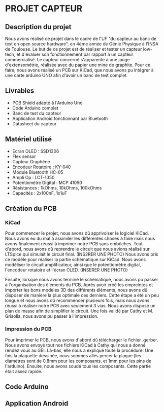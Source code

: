# PROJET CAPTEUR

## Description du projet

Nous avons réalisé ce projet dans le cadre de l'UF "du capteur au banc de test en open source hardware", en 4ème année de Génie Physique à l'INSA de Toulouse.
Le but de ce projet est de réaliser et tester un capteur low-tech, et d'évaluer son fonctionnement par rapport à un capteur commercialisé. Le capteur concerné s'apparente à une jauge d'extensométrie, réalisée avec du papier une mine de graphite.
Pour ce faire, nous avons réalisé un PCB sur KiCad, que nous avons pu intégrer à une carte arduino UNO afin d'avoir un banc de test complet.

## Livrables

- PCB Shield adapté à l'Arduino Uno
- Code Arduino complet
- Banc de test du capteur
- Application Android fonctionnant par Bluetooth
- Datasheet du capteur

## Matériel utilisé

- Ecran OLED : SSD1306
- Flex sensor
- Capteur Graphène
- Encodeur Rotatoire : KY-040
- Module Bluetooth HC-05
- Ampli Op : LCT-1050
- Potentiomètre Digital : MCP 41050
- Résistances : 1kOhms, 10kOhms, 100kOhms
- Capacités : 2x100nF, 1x1uF

## Création du PCB
### KiCad

Pour commencer le projet, nous avons dû apprivoiser le logiciel KiCad. Nous avons eu du mal à assimiler les différentes choses à faire mais nous avons finalement réussi à imprimer notre PCB sans embûches. 
Tout d'abord, nous avons dû reprendre le circuit que nous avions réalisé sur LTSpice qui simulait le circuit final. (INS2RER UNE PHOTO)
Nous avons pris ce modèle pour réaliser la partie schématique sur KiCad. Nous avons modéliser le circuit amplificateur, ainsi que le potentiomètre digital, l'encodeur rotatoire et l'écran OLED. 
(INSERER UNE PHOTO)

Ensuite, lorsque nous avons terminé le schématique, nous avons pu passer à l'organisation des éléments du PCB. Après avoir créé les empreintes et importer les bons modèles 3D des différents éléments, nous avons dû disposer de manière la plus optimale ces derniers. Cette étape a été un peu longue et nous avons dû recommencer plusieurs fois, mais nous avons réussi à réaliser notre PCB avec seulement 3 vias. Nous avons disposé un plan de masse afin de simplifier le circuit. 
Une fois validé par Cathy et M. Grisolia, nous avons pu passer à l'impression.

### Impression du PCB

Pour imprimer le PCB, nous avons d'abord dû télécharger le fichier .gerber. Nous avons envoyé tout nos fichiers KiCad à Cathy qui nous a donné rendez vous au GEI. Là-bas, elle nous a expliqué toute la procédure.
Une fois la plaquette dessinée, nous sommes allés percer la plaque (les diamètres sont de 0,8mm pour les composants, et 1mm pour les pins de l'arduino). Ensuite, nous avons soudé tous les composants. Cette partie était assez rapide.

## Code Arduino

## Application Android